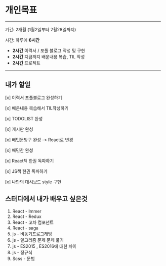 # 개인목표

---

기간: 2개월 (1월2일부터 2월28일까지)

시간: 하루에 **6시간**

- **2시간** 이력서 / 포폴 블로그 작성 및 구현
- **2시간** 지금까지 배운내용 복습, TIL 작성
- **2시간** 프로젝트

---

## 내가 할일

[x] 이력서 포폴블로그 완성하기

[x] 배운내용 복습해서 TIL작성하기

[x] TODOLIST 완성

[x] 게시판 완성

[x] 배민문방구 완성 -> React로 변경

[x] 배민찬 완성

[x] React책 한권 독파하기

[x] JS책 한권 독파하기

[x] 나만의 대시보드 style 구현

## 스터디에서 내가 배우고 싶은것

1. React - lmmer
1. React - Redux
1. React - 고차 컴포넌트
1. React - saga
1. js - 비동기프로그래밍
1. js - 알고리즘 문제 문제 풀기
1. js - ES2015 , ES2016에 대한 차이
1. js - 정규식
1. Scss - 문법
